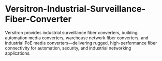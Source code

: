# Versitron-Industrial-Surveillance-Fiber-Converter
Versitron provides industrial surveillance fiber converters, building automation media converters, warehouse network fiber converters, and industrial PoE media converters—delivering rugged, high-performance fiber connectivity for automation, security, and industrial networking applications.
